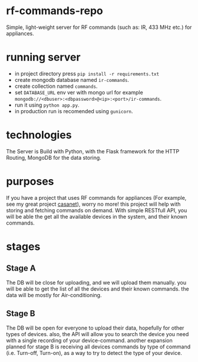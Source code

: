 # rf-commands-repo
Simple, light-weight server for RF commands (such as: IR, 433 MHz etc.) for appliances.

# running server

* in project directory press `pip install -r requirements.txt`
* create mongodb database named `ir-commands`.
* create collection named `commands`.
* set `DATABASE_URL` env ver with mongo url for example `mongodb://<dbuser>:<dbpassword>@<ip>:<port>/ir-commands`.
* run it using `python app.py`.
* in production run is recomended using `gunicorn`.

# technologies
The Server is Build with Python, with the Flask framework for the HTTP Routing, MongoDB for the data storing.

# purposes
If you have a project that uses RF commands for appliances (For example, see my great project [casanet](https://github.com/casanet/casanet-server)), worry no more! this project will help with storing and fetching commands on demand.
With simple RESTfull API, you will be able the get all the available devices in the system, and their known commands.

# stages
## Stage A
The DB will be close for uploading, and we will upload them manually.
you will be able to get the list of all the devices and their known commands. the data will be mostly for Air-conditioning. 
## Stage B
The DB will be open for everyone to upload their data, hopefully for other types of devices. also, the API will allow you to search the device you need with a single recording of your device-command.
another expansion planned for stage B is receiving all devices commands by type of command (i.e. Turn-off, Turn-on), as a way to try to detect the type of your device.

